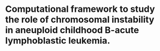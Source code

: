 # Computational framework to study the role of chromosomal instability in aneuploid childhood B-acute lymphoblastic leukemia. 
